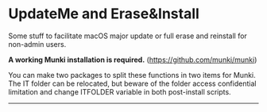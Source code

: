 UpdateMe and Erase&Install
==========

Some stuff to facilitate macOS major update or full erase and reinstall for non-admin users.

__A working Munki installation is required.__ (https://github.com/munki/munki)

You can make two packages to split these functions in two items for Munki.
The IT folder can be relocated, but beware of the folder access confidential limitation and change ITFOLDER variable in both post-install scripts.

---